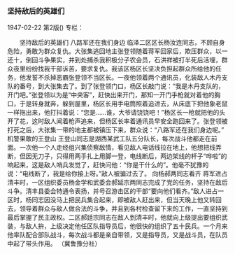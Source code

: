 ### 坚持敌后的英雄们

1947-02-22
第2版()
专栏：

　　坚持敌后的英雄们
    八路军还在我们身边
    临泽二区区长杨汝连同志，不顾自身危险，勇敢为群众复仇。大张集逃回地主张登领随着蒋军回家后，欺压群众，以一还十，倒回斗争果实，并到处捕杀我积极分子农会员，石洪祥被打半死后活埋，群众夜里纷纷找我干部诉苦，要求复仇。我该区杨区长坚决负担起群众所给他的任务，他发誓不杀掉恶霸张登领不当区长。一夜他领着两个通讯员，化装敌人木丹支队的番号，到大张集去了。到了张登领门口，杨区长敲门说：“我是木丹支队的，开门吧。”张登领以为是“中央客”，赶快出来开门，那知一开门手枪就对着他的胸口，于是转身就奔，躲到屋里，杨区长用手电筒照着追进去，从床底下把他象老鼠一样拖出来，他打抖着说：“您是……谁，大爷请饶饶吧！”杨区长一枪就把他的头开了花，这时敌人闻着枪声追来，但杨区长率着通讯员早安全跑回来了。张登领被打死之后，大张集一带的地主都被镇压下来，群众说：“八路军还在我们身边呢。”
    机警果敢的王登山
    王登山同志是湖西某武工队五分队长，每次战斗他都走在前面。一次他一个人走经组兴集侦察敌情，看见敌人电话线拉在地上，他想把线弄断，但因无刀子，只得用两手扎上用脚一登，电线断后，两边架线的杆子“哗啦”的响起来，这是敌人哨兵发觉了，赶快问他：“你是干什么的”。他毫不犹豫的说：“电线断了，我是给你接上呀。”敌人被骗过去了。
    向杨郝两同志看齐
    蒋军进占清丰时，一区组织委员杨金学和武委会郝延宗两同志完成了党的任务，坚持在敌后斗争。清丰县委会特通令表扬，并号召游击区的干部“要向他们看齐。”敌人进占一区时，杨同志因没马上把民兵集合起来，即被敌人赶出来，但当天晚上他又转回去，领导着群众与敌人做合法的斗争，并且到各村检查留下来的工作，一直坚持到最后掌握了民主政权。二区郝廷宗同志在敌人到清丰时，他就向上级提出要组织武装，与敌人拚，上级决定他任区队指导员后，他很快的组织了五十民兵。一个月来他率队配合部队战斗，每次战斗都是亲自带领，又是指导员，又是战斗员，在队员中起了带头作用。
            （冀鲁豫分社）
